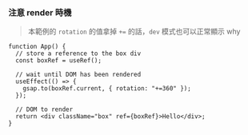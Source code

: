 ### 注意 render 時機
>本範例的 `rotation` 的值拿掉 `+=` 的話，`dev` 模式也可以正常顯示 why
```tsx
function App() {
  // store a reference to the box div
  const boxRef = useRef();

  // wait until DOM has been rendered
  useEffect(() => {
    gsap.to(boxRef.current, { rotation: "+=360" });
  });
  
  // DOM to render
  return <div className="box" ref={boxRef}>Hello</div>;
}
```

